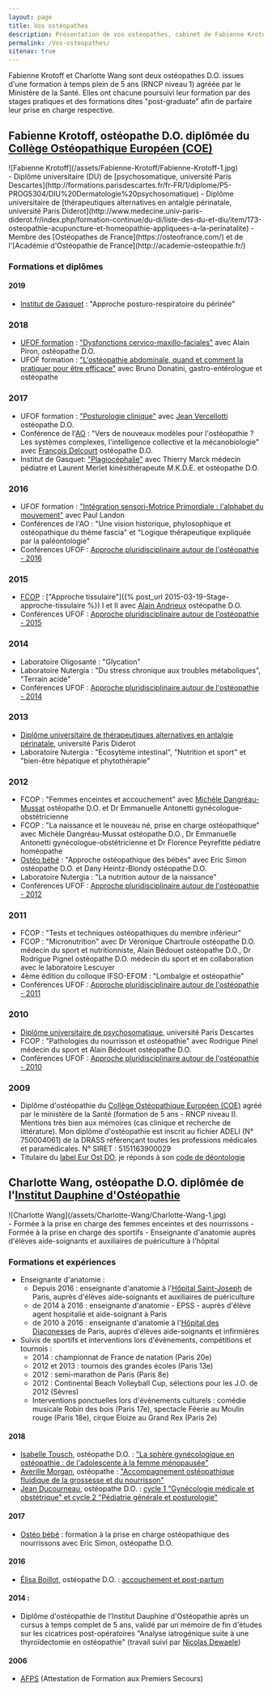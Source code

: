 ```yaml
---
layout: page
title: Vos ostéopathes
description: Présentation de vos ostéopathes, cabinet de Fabienne Krotoff & Charlotte Wang 75015 Paris - 01 45 31 98 48
permalink: /Vos-osteopathes/
sitenav: true
---
```


Fabienne Krotoff et Charlotte Wang sont deux ostéopathes D.O. issues d'une formation à temps plein de 5 ans (RNCP niveau 1) agréée par le Ministère de la Santé. Elles ont chacune poursuivi leur formation par des stages pratiques et des formations dites "post-graduate" afin de parfaire leur prise en charge respective.

## Fabienne Krotoff, ostéopathe D.O. diplômée du [Collège Ostéopathique Européen (COE)](http://www.osteo-coe.fr/)

<div class="row">
  <div class="col-md-2" markdown="1">
  ![Fabienne Krotoff](/assets/Fabienne-Krotoff/Fabienne-Krotoff-1.jpg)
  </div>
  <div class="col-md-10" markdown="1">
  - Diplôme universitaire (DU) de [psychosomatique, université Paris Descartes](http://formations.parisdescartes.fr/fr-FR/1/diplome/P5-PROG5304/DIU%20Dermatologie%20psychosomatique)
  - Diplôme universitaire de [thérapeutiques alternatives en antalgie périnatale, université Paris Diderot](http://www.medecine.univ-paris-diderot.fr/index.php/formation-continue/du-di/liste-des-du-et-diu/item/173-osteopathie-acupuncture-et-homeopathie-appliquees-a-la-perinatalite)
  - Membre des [Ostéopathes de France](https://osteofrance.com/) et de l'[Académie d'Ostéopathie de France](http://academie-osteopathie.fr/)
  </div>
</div>

### Formations et diplômes

#### 2019

- [Institut de Gasquet](http://www.degasquet.com/) : "Approche posturo-respiratoire du périnée"

### 2018

- [UFOF formation](https://osteofrance.com/formation/) : ["Dysfonctions cervico-maxillo-faciales"](https://osteofrance.com/formation/2018/05/dysfonctions-cervico-maxillo-faciales) avec Alain Piron, ostéopathe D.O.
- UFOF formation : ["L'ostéopathie abdominale, quand et comment la pratiquer pour être efficace"](https://osteofrance.com/formation/archives/2018/01/losteopathie-abdominale-quand-et-comment-la-pratiquer-pour-etre-efficece) avec Bruno Donatini, gastro-entérologue et ostéopathe

### 2017

- UFOF formation : ["Posturologie clinique"](https://osteofrance.com/formation/2017/10/posturologie-clinique) avec [Jean Vercellotti](http://www.vercellotti-belot.fr/crbst_20.html) ostéopathe D.O.
- Conférence de l'[AO](http://academie-osteopathie.fr/) : "Vers de nouveaux modèles pour l'ostéopathie ? Les systèmes complexes, l'intelligence collective et la mécanobiologie" avec [François Delcourt](http://www.francoisdelcourt.com/) ostéopathe D.O.
- Institut de Gasquet: ["Plagiocéphalie"](http://www.degasquet.com/maternite/30-invites-plagiocephalie.html) avec Thierry Marck médecin pédiatre et Laurent Merlet kinésithérapeute M.K.D.E. et ostéopathe D.O.

### 2016

- UFOF formation : ["Intégration sensori-Motrice Primordiale : l'alphabet du mouvement"](https://osteofrance.com/formation/archives/2016/09/integration-sensori-motrice-primordiale) avec Paul Landon
- Conférences de l'AO : "Une vision historique, phylosophique et ostéopathique du thème fascia" et "Logique thérapeutique expliquée par la paléontologie"
- Conférences UFOF : [Approche pluridisciplinaire autour de l'ostéopathie - 2016](https://osteofrance.com/assets/pdf/osteofrance_congres_2016.pdf)

### 2015

- [FCOP](http://www.fcop-formation-osteopathe.fr/) : ["Approche tissulaire"]({% post_url 2015-03-19-Stage-approche-tissulaire %}) I et II avec [Alain Andrieux](http://www.enfantsdestill.com/) ostéopathe D.O.
- Conférences UFOF : [Approche pluridisciplinaire autour de l'ostéopathie - 2015](https://osteofrance.com/services/congres/2015)

### 2014

- Laboratoire Oligosanté : "Glycation"
- Laboratoire Nutergia : "Du stress chronique aux troubles métaboliques", "Terrain acide"
- Conférences UFOF : [Approche pluridisciplinaire autour de l'ostéopathie - 2014](https://osteofrance.com/services/congres/2014)

### 2013

- [Diplôme universitaire de thérapeutiques alternatives en antalgie périnatale](http://www.medecine.univ-paris-diderot.fr/index.php/formation-continue/du-di/liste-des-du-et-diu/item/173-osteopathie-acupuncture-et-homeopathie-appliquees-a-la-perinatalite), université Paris Diderot
- Laboratoire Nutergia : "Ecosytème intestinal", "Nutrition et sport" et "bien-être hépatique et phytothérapie"

### 2012

- FCOP : "Femmes enceintes et accouchement" avec [Michèle Dangréau-Mussat](http://www.osteo-formation.fr/) ostéopathe D.O. et Dr Emmanuelle Antonetti gynécologue-obstétricienne
- FCOP : "La naissance et le nouveau né, prise en charge ostéopathique" avec Michèle Dangréau-Mussat ostéopathe D.O., Dr Emmanuelle Antonetti gynécologue-obstétricienne et Dr Florence Peyrefitte pédiatre homéopathe
- [Ostéo bébé](http://www.osteo-bebe.com/) : "Approche ostéopathique des bébés" avec Eric Simon ostéopathe D.O. et Dany Heintz-Blondy ostéopathe D.O.
- Laboratoire Nutergia : "La nutrition autour de la naissance"
- Conférences UFOF : [Approche pluridisciplinaire autour de l'ostéopathie - 2012](https://osteofrance.com/services/congres/2012)

### 2011

- FCOP : "Tests et techniques ostéopathiques du membre inférieur"
- FCOP : "Micronutrition" avec Dr Véronique Chartroule ostéopathe D.O. médecin du sport et nutritionniste, Alain Bédouet ostéopathe D.O., Dr Rodrigue Pignel ostéopathe D.O. médecin du sport et en collaboration avec le laboratoire Lescuyer
- 4ème édition du colloque IFSO-EFOM : "Lombalgie et ostéopathie"
- Conférences UFOF : [Approche pluridisciplinaire autour de l'ostéopathie - 2011](https://osteofrance.com/services/congres/2011)

### 2010

- [Diplôme universitaire de psychosomatique](http://formations.parisdescartes.fr/fr-FR/1/diplome/P5-PROG5304/DIU%20Dermatologie%20psychosomatique), université Paris Descartes
- FCOP : "Pathologies du nourrisson et ostéopathie" avec Rodrigue Pinel médecin du sport et Alain Bédouet ostéopathe D.O.
- Conférences UFOF : [Approche pluridisciplinaire autour de l'ostéopathie - 2010](https://osteofrance.com/services/congres/2010)

### 2009

- Diplôme d'ostéopathie du [Collège Ostéopathique Européen (COE)](http://www.osteo-coe.fr/) agréé par le ministère de la Santé (formation de 5 ans - RNCP niveau I). Mentions très bien aux mémoires (cas clinique et recherche de littérature).
  Mon diplôme d'ostéopathie est inscrit au fichier ADELI (N° 750004061) de la DRASS référençant toutes les professions médicales et paramédicales.
  N° SIRET : 5151163900029
- Titulaire du [label Eur Ost DO](http://www.osteofrance.com/eur-ost-do/), je réponds à son [code de déontologie](http://www.osteofrance.com/assets/pdf/ufof_deontologie.pdf)


## Charlotte Wang, ostéopathe D.O. diplômée de l'[Institut Dauphine d'Ostéopathie](http://www.institutdauphine.com/)

<div class="row">
  <div class="col-md-2" markdown="1">
  ![Charlotte Wang](/assets/Charlotte-Wang/Charlotte-Wang-1.jpg)
  </div>
  <div class="col-md-10" markdown="1">
  - Formée à la prise en charge des femmes enceintes et des nourrissons
  - Formée à la prise en charge des sportifs
  - Enseignante d'anatomie auprès d'élèves aide-soignants et auxiliaires de puériculture à l'hôpital
  </div>
</div>

### Formations et expériences

- Enseignante d'anatomie :
  - Depuis 2016 : enseignante d'anatomie à l'[Hôpital Saint-Joseph](https://www.hpsj.fr/) de Paris, auprès d'élèves aide-soignants et auxiliaires de puériculture
  - de 2014 à 2016 : enseignante d'anatomie - EPSS - auprès d'élève agent hospitalié et aide-soignant à Paris
  - de 2010 à 2016 : enseignante d'anatomie à l'[Hôpital des Diaconesses](https://hopital-dcss.org/) de Paris, auprès d'élèves aide-soignants et infirmières
- Suivis de sportifs et interventions lors d'évènements, compétitions et tournois :
  - 2014 : championnat de France de natation (Paris 20e)
  - 2012 et 2013 : tournois des grandes écoles (Paris 13e)
  - 2012 : semi-marathon de Paris (Paris 8e)
  - 2012 : Continental Beach Volleyball Cup, sélections pour les J.O. de 2012 (Sèvres)
  - Interventions ponctuelles lors d'évènements culturels : comédie musicale Robin des bois (Paris 17e), spectacle Féerie au Moulin rouge (Paris 18e), cirque Éloize au Grand Rex (Paris 2e)

#### 2018

- [Isabelle Tousch](https://www.cfpco.fr/workshop/teacher/83/isabelle-tousch), ostéopathe D.O. : ["La sphère gynécologique en ostéopathie : de l'adolescente à la femme ménopausée"](http://postgradosteo.fr/event/la-sphere-gynecologique-en-osteopathie-de-ladolescente-a-la-femme-menopausee-isabelle-tousch-do)
- [Averille Morgan](https://www.cfpco.fr/workshop/teacher/41/averille-morgan), ostéopathe : ["Accompagnement ostéopathique fluidique de la grossesse et du nourrisson"](https://www.cfpco.fr/workshop/228/accompagnement-osteopathique-fluidique-de-la-grossesse-et-du-nourrisson---averille-morgan)
- [Jean Ducourneau](https://www.mkperinat.com/), ostéopathe D.O. : [cycle 1 "Gynécologie médicale et obstétrique" et cycle 2 "Pédiatrie générale et posturologie"](https://www.mkperinat.com/programme-et-details-de-la-formation)

#### 2017

- [Ostéo bébé](http://www.osteo-bebe.com/) : formation à la prise en charge ostéopathique des nourrissons avec Eric Simon, ostéopathe D.O.

#### 2016

- [Élisa Boillot](https://www.elisaboillot.com/biographie-osteopathe-lyon), ostéopathe D.O. : [accouchement et post-partum](https://www.elisaboillot.com/accouchement-postpartum)

#### 2014 :

- Diplôme d'ostéopathie de l'Institut Dauphine d'Ostéopathie après un cursus à temps complet de 5 ans, validé par un mémoire de fin d'études sur les cicatrices post-opératoires "Analyse iatrogénique suite à une thyroïdectomie en ostéopathie" (travail suivi par [Nicolas Dewaele](https://sites.google.com/site/dewaeleosteoparis/my-page))

#### 2006
- [AFPS](https://fr.wikipedia.org/wiki/Formation_de_base_aux_premiers_secours#Attestation_de_formation_aux_premiers_secours_(AFPS)) (Attestation de Formation aux Premiers Secours)
